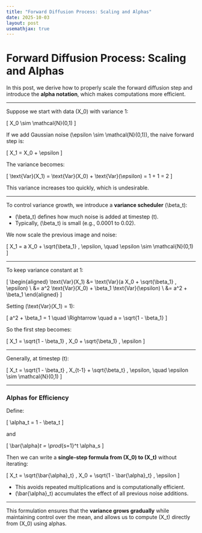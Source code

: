 ```yaml
---
title: "Forward Diffusion Process: Scaling and Alphas"
date: 2025-10-03
layout: post
usemathjax: true
---
```


# Forward Diffusion Process: Scaling and Alphas

In this post, we derive how to properly scale the forward diffusion step and introduce the **alpha notation**, which makes computations more efficient.

---

Suppose we start with data \(X_0\) with variance 1:

\[
X_0 \sim \mathcal{N}(0,1)
\]

If we add Gaussian noise \(\epsilon \sim \mathcal{N}(0,1)\), the naive forward step is:

\[
X_1 = X_0 + \epsilon
\]

The variance becomes:

\[
\text{Var}(X_1) = \text{Var}(X_0) + \text{Var}(\epsilon) = 1 + 1 = 2
\]

This variance increases too quickly, which is undesirable.

---

To control variance growth, we introduce a **variance scheduler** \(\beta_t\):

- \(\beta_t\) defines how much noise is added at timestep \(t\).  
- Typically, \(\beta_t\) is small (e.g., 0.0001 to 0.02).  

We now scale the previous image and noise:

\[
X_1 = a X_0 + \sqrt{\beta_1} \, \epsilon, \quad \epsilon \sim \mathcal{N}(0,1)
\]

---

To keep variance constant at 1:

\[
\begin{aligned}
\text{Var}(X_1) &= \text{Var}(a X_0 + \sqrt{\beta_1} \, \epsilon) \\
&= a^2 \text{Var}(X_0) + \beta_1 \text{Var}(\epsilon) \\
&= a^2 + \beta_1
\end{aligned}
\]

Setting \(\text{Var}(X_1) = 1\):

\[
a^2 + \beta_1 = 1 \quad \Rightarrow \quad a = \sqrt{1 - \beta_1}
\]

So the first step becomes:

\[
X_1 = \sqrt{1 - \beta_1} \, X_0 + \sqrt{\beta_1} \, \epsilon
\]

---

Generally, at timestep \(t\):

\[
X_t = \sqrt{1 - \beta_t} \, X_{t-1} + \sqrt{\beta_t} \, \epsilon, \quad \epsilon \sim \mathcal{N}(0,1)
\]

---

### Alphas for Efficiency

Define:

\[
\alpha_t = 1 - \beta_t
\]

and

\[
\bar{\alpha}_t = \prod_{s=1}^t \alpha_s
\]

Then we can write a **single-step formula from \(X_0\) to \(X_t\)** without iterating:

\[
X_t = \sqrt{\bar{\alpha}_t} \, X_0 + \sqrt{1 - \bar{\alpha}_t} \, \epsilon
\]

- This avoids repeated multiplications and is computationally efficient.  
- \(\bar{\alpha}_t\) accumulates the effect of all previous noise additions.  

---

This formulation ensures that the **variance grows gradually** while maintaining control over the mean, and allows us to compute \(X_t\) directly from \(X_0\) using alphas.
